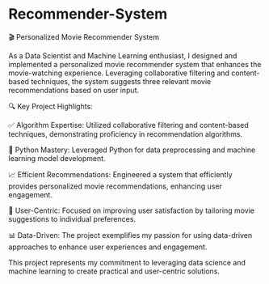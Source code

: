 # Recommender-System
🎬 Personalized Movie Recommender System

As a Data Scientist and Machine Learning enthusiast, I designed and implemented a personalized movie recommender system that enhances the movie-watching experience. Leveraging collaborative filtering and content-based techniques, the system suggests three relevant movie recommendations based on user input.

🔍 Key Project Highlights:

✅ Algorithm Expertise: Utilized collaborative filtering and content-based techniques, demonstrating proficiency in recommendation algorithms.

🐍 Python Mastery: Leveraged Python for data preprocessing and machine learning model development.

📈 Efficient Recommendations: Engineered a system that efficiently provides personalized movie recommendations, enhancing user engagement.

🎯 User-Centric: Focused on improving user satisfaction by tailoring movie suggestions to individual preferences.

📊 Data-Driven: The project exemplifies my passion for using data-driven approaches to enhance user experiences and engagement.

This project represents my commitment to leveraging data science and machine learning to create practical and user-centric solutions.

